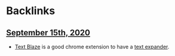 
# Backlinks
## [September 15th, 2020](<September 15th, 2020.md>)
- [Text Blaze](<Text Blaze.md>) is a good chrome extension to have a [text expander](<text expander.md>).

